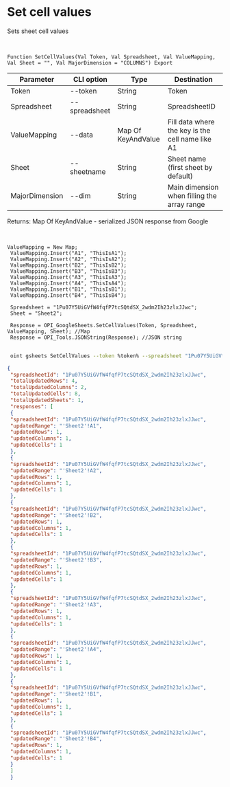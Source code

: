 ﻿---
sidebar_position: 1
---

# Set cell values
 Sets sheet cell values


<br/>


`Function SetCellValues(Val Token, Val Spreadsheet, Val ValueMapping, Val Sheet = "", Val MajorDimension = "COLUMNS") Export`

 | Parameter | CLI option | Type | Destination |
 |-|-|-|-|
 | Token | --token | String | Token |
 | Spreadsheet | --spreadsheet | String | SpreadsheetID |
 | ValueMapping | --data | Map Of KeyAndValue | Fill data where the key is the cell name like A1 |
 | Sheet | --sheetname | String | Sheet name (first sheet by default) |
 | MajorDimension | --dim | String | Main dimension when filling the array range |

 
 Returns: Map Of KeyAndValue - serialized JSON response from Google

<br/>




```bsl title="Code example"
ValueMapping = New Map;
 ValueMapping.Insert("A1", "ThisIsA1");
 ValueMapping.Insert("A2", "ThisIsA2");
 ValueMapping.Insert("B2", "ThisIsB2");
 ValueMapping.Insert("B3", "ThisIsB3");
 ValueMapping.Insert("A3", "ThisIsA3");
 ValueMapping.Insert("A4", "ThisIsA4");
 ValueMapping.Insert("B1", "ThisIsB1");
 ValueMapping.Insert("B4", "ThisIsB4");
 
 Spreadsheet = "1Pu07Y5UiGVfW4fqfP7tcSQtdSX_2wdm2Ih23zlxJJwc";
 Sheet = "Sheet2";
 
 Response = OPI_GoogleSheets.SetCellValues(Token, Spreadsheet, ValueMapping, Sheet); //Map
 Response = OPI_Tools.JSONString(Response); //JSON string
```
	


```sh title="CLI command example"
 
 oint gsheets SetCellValues --token %token% --spreadsheet "1Pu07Y5UiGVfW4fqfP7tcSQtdSX_2wdm2Ih23zlxJJwc" --data %data% --sheetname "Sheet2" --dim %dim%

```

```json title="Result"
{
 "spreadsheetId": "1Pu07Y5UiGVfW4fqfP7tcSQtdSX_2wdm2Ih23zlxJJwc",
 "totalUpdatedRows": 4,
 "totalUpdatedColumns": 2,
 "totalUpdatedCells": 8,
 "totalUpdatedSheets": 1,
 "responses": [
 {
 "spreadsheetId": "1Pu07Y5UiGVfW4fqfP7tcSQtdSX_2wdm2Ih23zlxJJwc",
 "updatedRange": "'Sheet2'!A1",
 "updatedRows": 1,
 "updatedColumns": 1,
 "updatedCells": 1
 },
 {
 "spreadsheetId": "1Pu07Y5UiGVfW4fqfP7tcSQtdSX_2wdm2Ih23zlxJJwc",
 "updatedRange": "'Sheet2'!A2",
 "updatedRows": 1,
 "updatedColumns": 1,
 "updatedCells": 1
 },
 {
 "spreadsheetId": "1Pu07Y5UiGVfW4fqfP7tcSQtdSX_2wdm2Ih23zlxJJwc",
 "updatedRange": "'Sheet2'!B2",
 "updatedRows": 1,
 "updatedColumns": 1,
 "updatedCells": 1
 },
 {
 "spreadsheetId": "1Pu07Y5UiGVfW4fqfP7tcSQtdSX_2wdm2Ih23zlxJJwc",
 "updatedRange": "'Sheet2'!B3",
 "updatedRows": 1,
 "updatedColumns": 1,
 "updatedCells": 1
 },
 {
 "spreadsheetId": "1Pu07Y5UiGVfW4fqfP7tcSQtdSX_2wdm2Ih23zlxJJwc",
 "updatedRange": "'Sheet2'!A3",
 "updatedRows": 1,
 "updatedColumns": 1,
 "updatedCells": 1
 },
 {
 "spreadsheetId": "1Pu07Y5UiGVfW4fqfP7tcSQtdSX_2wdm2Ih23zlxJJwc",
 "updatedRange": "'Sheet2'!A4",
 "updatedRows": 1,
 "updatedColumns": 1,
 "updatedCells": 1
 },
 {
 "spreadsheetId": "1Pu07Y5UiGVfW4fqfP7tcSQtdSX_2wdm2Ih23zlxJJwc",
 "updatedRange": "'Sheet2'!B1",
 "updatedRows": 1,
 "updatedColumns": 1,
 "updatedCells": 1
 },
 {
 "spreadsheetId": "1Pu07Y5UiGVfW4fqfP7tcSQtdSX_2wdm2Ih23zlxJJwc",
 "updatedRange": "'Sheet2'!B4",
 "updatedRows": 1,
 "updatedColumns": 1,
 "updatedCells": 1
 }
 ]
 }
```
